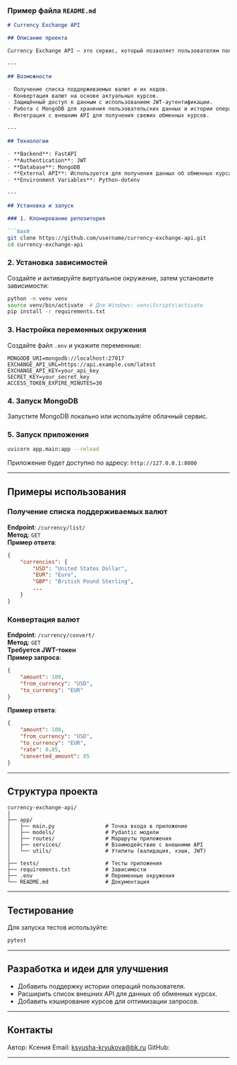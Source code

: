 ### Пример файла `README.md`

```markdown
# Currency Exchange API

## Описание проекта

Currency Exchange API — это сервис, который позволяет пользователям получать доступ к данным об обменных курсах валют в режиме реального времени и выполнять конвертацию валют. Проект разработан с использованием **FastAPI** и обеспечивает защиту данных с помощью **JWT-аутентификации**. Данные об обменных курсах запрашиваются из внешнего API, а информация о пользователях хранится в **MongoDB**.

---

## Возможности

- Получение списка поддерживаемых валют и их кодов.
- Конвертация валют на основе актуальных курсов.
- Защищённый доступ к данным с использованием JWT-аутентификации.
- Работа с MongoDB для хранения пользовательских данных и истории операций.
- Интеграция с внешним API для получения свежих обменных курсов.

---

## Технологии

- **Backend**: FastAPI
- **Authentication**: JWT
- **Database**: MongoDB
- **External API**: Используется для получения данных об обменных курсах
- **Environment Variables**: Python-dotenv

---

## Установка и запуск

### 1. Клонирование репозитория

```bash
git clone https://github.com/username/currency-exchange-api.git
cd currency-exchange-api
```

### 2. Установка зависимостей

Создайте и активируйте виртуальное окружение, затем установите зависимости:

```bash
python -m venv venv
source venv/bin/activate  # Для Windows: venv\Scripts\activate
pip install -r requirements.txt
```

### 3. Настройка переменных окружения

Создайте файл `.env` и укажите переменные:
```
MONGODB_URI=mongodb://localhost:27017
EXCHANGE_API_URL=https://api.example.com/latest
EXCHANGE_API_KEY=your_api_key
SECRET_KEY=your_secret_key
ACCESS_TOKEN_EXPIRE_MINUTES=30
```

### 4. Запуск MongoDB

Запустите MongoDB локально или используйте облачный сервис.

### 5. Запуск приложения

```bash
uvicorn app.main:app --reload
```

Приложение будет доступно по адресу: `http://127.0.0.1:8000`

---

## Примеры использования

### Получение списка поддерживаемых валют
**Endpoint**: `/currency/list/`  
**Метод**: `GET`  
**Пример ответа**:
```json
{
    "currencies": {
        "USD": "United States Dollar",
        "EUR": "Euro",
        "GBP": "British Pound Sterling",
        ...
    }
}
```

### Конвертация валют
**Endpoint**: `/currency/convert/`  
**Метод**: `GET`  
**Требуется JWT-токен**  
**Пример запроса**:
```json
{
    "amount": 100,
    "from_currency": "USD",
    "to_currency": "EUR"
}
```
**Пример ответа**:
```json
{
    "amount": 100,
    "from_currency": "USD",
    "to_currency": "EUR",
    "rate": 0.85,
    "converted_amount": 85
}
```

---

## Структура проекта

```
currency-exchange-api/
│
├── app/
│   ├── main.py                # Точка входа в приложение
│   ├── models/                # Pydantic модели
│   ├── routes/                # Маршруты приложения
│   ├── services/              # Взаимодействие с внешними API
│   └── utils/                 # Утилиты (валидация, хэши, JWT)
│
├── tests/                     # Тесты приложения
├── requirements.txt           # Зависимости
├── .env                       # Переменные окружения
└── README.md                  # Документация
```

---

## Тестирование

Для запуска тестов используйте:
```bash
pytest
```

---

## Разработка и идеи для улучшения

- Добавить поддержку истории операций пользователя.
- Расширить список внешних API для данных об обменных курсах.
- Добавить кэширование курсов для оптимизации запросов.

---

## Контакты

Автор: Ксения 
Email: ksyusha-kryukova@bk.ru 
GitHub: 

---
```# currency_exchange
